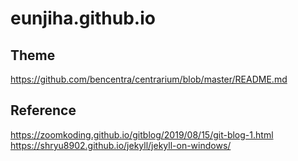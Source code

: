 # eunjiha.github.io

## Theme
https://github.com/bencentra/centrarium/blob/master/README.md  

## Reference
https://zoomkoding.github.io/gitblog/2019/08/15/git-blog-1.html  
https://shryu8902.github.io/jekyll/jekyll-on-windows/  